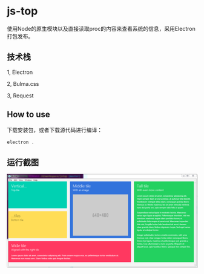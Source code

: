 # js-top
使用Node的原生模块以及直接读取proc的内容来查看系统的信息，采用Electron打包发布。


## 技术栈

1, Electron

2, Bulma.css

3, Request



## How to use

下载安装包，或者下载源代码进行编译：

```javascript
electron .
```


## 运行截图

![jstop](jstop.PNG)